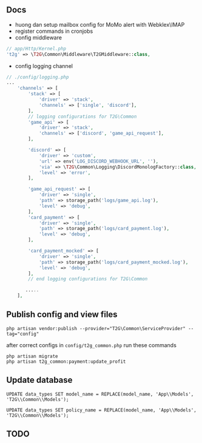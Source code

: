 ## Docs
- huong dan setup mailbox config for MoMo alert with Webklex\IMAP
- register commands in cronjobs
- config middleware
```php
// app/Http/Kernel.php
't2g' => \T2G\Common\Middleware\T2GMiddleware::class,
```

- config logging channel

```php
// ./config/logging.php
...
    'channels' => [
        'stack' => [
            'driver' => 'stack',
            'channels' => ['single', 'discord'],
        ],
        // logging configurations for T2G\Common
        'game_api' => [
            'driver' => 'stack',
            'channels' => ['discord', 'game_api_request'],
        ],

        'discord' => [
            'driver' => 'custom',
            'url' => env('LOG_DISCORD_WEBHOOK_URL', ''),
            'via' => \T2G\Common\Logging\DiscordMonologFactory::class,
            'level' => 'error',
        ],

        'game_api_request' => [
            'driver' => 'single',
            'path' => storage_path('logs/game_api.log'),
            'level' => 'debug',
        ],
        'card_payment' => [
            'driver' => 'single',
            'path' => storage_path('logs/card_payment.log'),
            'level' => 'debug',
        ],

        'card_payment_mocked' => [
            'driver' => 'single',
            'path' => storage_path('logs/card_payment_mocked.log'),
            'level' => 'debug',
        ],
        // end logging configurations for T2G\Common

       .....
    ],

```

## Publish config and view files
```
php artisan vendor:publish --provider="T2G\Common\ServiceProvider" --tag="config"
```
after correct configs in `config/t2g_common.php` run these commands
```
php artisan migrate
php artisan t2g_common:payment:update_profit
```

## Update database 
```mysql
UPDATE data_types SET model_name = REPLACE(model_name, 'App\\Models', 'T2G\\Common\\Models');

UPDATE data_types SET policy_name = REPLACE(model_name, 'App\\Models', 'T2G\\Common\\Models');
```

## TODO
